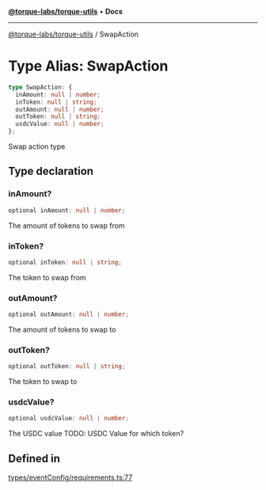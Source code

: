 [**@torque-labs/torque-utils**](../README.md) • **Docs**

***

[@torque-labs/torque-utils](../README.md) / SwapAction

# Type Alias: SwapAction

```ts
type SwapAction: {
  inAmount: null | number;
  inToken: null | string;
  outAmount: null | number;
  outToken: null | string;
  usdcValue: null | number;
};
```

Swap action type

## Type declaration

### inAmount?

```ts
optional inAmount: null | number;
```

The amount of tokens to swap from

### inToken?

```ts
optional inToken: null | string;
```

The token to swap from

### outAmount?

```ts
optional outAmount: null | number;
```

The amount of tokens to swap to

### outToken?

```ts
optional outToken: null | string;
```

The token to swap to

### usdcValue?

```ts
optional usdcValue: null | number;
```

The USDC value
TODO: USDC Value for which token?

## Defined in

[types/eventConfig/requirements.ts:77](https://github.com/torque-labs/torque-utils/blob/fcba00c7b8994c0932484e8f489988b91291c603/types/eventConfig/requirements.ts#L77)
